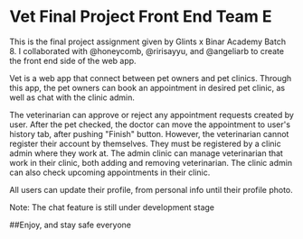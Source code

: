 # Vet Final Project Front End Team E
This is the final project assignment given by Glints x Binar Academy Batch 8. I collaborated with @honeycomb, @ririsayyu, and @angeliarb to create the front end side of the web app.

Vet is a web app that connect between pet owners and pet clinics. Through this app, the pet owners can book an appointment in desired pet clinic, as well as chat with the clinic admin.

The veterinarian can approve or reject any appointment requests created by user. After the pet checked, the doctor can move the appointment to user's history tab, after pushing "Finish" button. However, the veterinarian cannot register their account by themselves. They must be registered by a clinic admin where they work at.
The admin clinic can manage veterinarian that work in their clinic, both adding and removing veterinarian. The clinic admin can also check upcoming appointments in their clinic.

All users can update their profile, from personal info until their profile photo.

Note: The chat feature is still under development stage

##Enjoy, and stay safe everyone
